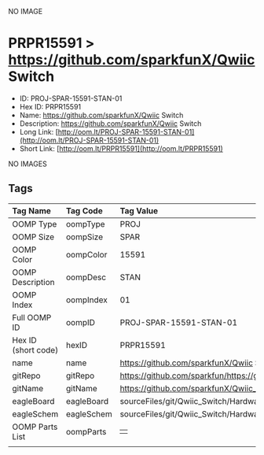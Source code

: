 


  
NO IMAGE  
# PRPR15591 > https://github.com/sparkfunX/Qwiic Switch

- ID: PROJ-SPAR-15591-STAN-01
- Hex ID: PRPR15591
- Name: https://github.com/sparkfunX/Qwiic Switch
- Description: https://github.com/sparkfunX/Qwiic Switch
- Long Link: [http://oom.lt/PROJ-SPAR-15591-STAN-01](http://oom.lt/PROJ-SPAR-15591-STAN-01)
- Short Link: [http://oom.lt/PRPR15591](http://oom.lt/PRPR15591)
  
NO IMAGES  
## Tags
  

|Tag Name|Tag Code|Tag Value|
| :--- | :--- | :--- |
|OOMP Type|oompType|PROJ|
|OOMP Size|oompSize|SPAR|
|OOMP Color|oompColor|15591|
|OOMP Description|oompDesc|STAN|
|OOMP Index|oompIndex|01|
|Full OOMP ID|oompID|PROJ-SPAR-15591-STAN-01|
|Hex ID (short code)|hexID|PRPR15591|
|name|name|https://github.com/sparkfunX/Qwiic Switch|
|gitRepo|gitRepo|https://github.com/sparkfun/https://github.com/sparkfunX/Qwiic_Switch|
|gitName|gitName|https://github.com/sparkfunX/Qwiic_Switch|
|eagleBoard|eagleBoard|sourceFiles/git/Qwiic_Switch/Hardware/Qwiic_Switch.brd|
|eagleSchem|eagleSchem|sourceFiles/git/Qwiic_Switch/Hardware/Qwiic_Switch.sch|
|OOMP Parts List|oompParts|<table><tr><td></td></tr></table>|
||||
